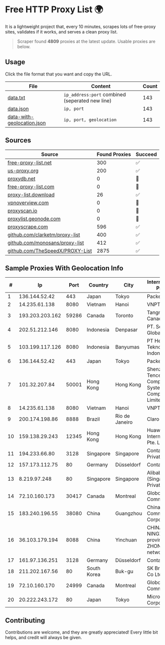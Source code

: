 
# Free HTTP Proxy List 🌍

It is a lightweight project that, every 10 minutes, scrapes lots of free-proxy sites, validates if it works, and serves a clean proxy list.


> Scraper found **4809** proxies at the latest update. Usable proxies are below.

## Usage

Click the file format that you want and copy the URL.


|File|Content|Count|
|----|-------|-----|
|[data.txt](https://raw.githubusercontent.com/themiralay/Proxy-List-World/master/data.txt)|`ip_address:port` combined (seperated new line)|143|
|[data.json](https://raw.githubusercontent.com/themiralay/Proxy-List-World/master/data.json)|`ip, port`|143|
|[data-with-geolocation.json](https://raw.githubusercontent.com/themiralay/Proxy-List-World/master/data-with-geolocation.json)|`ip, port, geolocation`|143|

## Sources

|Source|Found Proxies|Succeed|
|------|-------------|-------|
|[free-proxy-list.net](https://free-proxy-list.net)|300|✅|
|[us-proxy.org](https://www.us-proxy.org)|200|✅|
|[proxydb.net](http://proxydb.net)|0|🚫|
|[free-proxy-list.com](https://free-proxy-list.com/?page=&port=&type%5B%5D=http&type%5B%5D=https&up_time=0&search=Search)|0|🚫|
|[proxy-list.download](https://www.proxy-list.download/HTTP)|26|✅|
|[vpnoverview.com](https://vpnoverview.com/privacy/anonymous-browsing/free-proxy-servers)|0|🚫|
|[proxyscan.io](https://www.proxyscan.io)|0|🚫|
|[proxylist.geonode.com](https://proxylist.geonode.com/api/proxy-list?limit=300&page=1&sort_by=lastChecked&sort_type=desc&protocols=http,https)|0|🚫|
|[proxyscrape.com](https://api.proxyscrape.com/v2/?request=displayproxies&protocol=http&timeout=10000&country=all&ssl=all&anonymity=all)|596|✅|
|[github.com/clarketm/proxy-list](https://raw.githubusercontent.com/clarketm/proxy-list/master/proxy-list-raw.txt)|400|✅|
|[github.com/monosans/proxy-list](https://raw.githubusercontent.com/monosans/proxy-list/main/proxies/http.txt)|412|✅|
|[github.com/TheSpeedX/PROXY-List](https://raw.githubusercontent.com/TheSpeedX/PROXY-List/master/http.txt)|2875|✅|


## Sample Proxies With Geolocation Info

|#|Ip|Port|Country|City|Internet Service Provider|
|-|--|----|-------|----|-------------------------|
|1|136.144.52.42|443|Japan|Tokyo|Packet Host, Inc.|
|2|14.235.61.138|8080|Vietnam|Hanoi|VNPT|
|3|193.203.203.162|59286|Canada|Toronto|Tangram Canada Inc.|
|4|202.51.212.146|8080|Indonesia|Denpasar|PT. Sejahtera Globalindo|
|5|103.199.117.126|8080|Indonesia|Banyumas|PT Hepra Teknologi Indonesia|
|6|136.144.52.42|443|Japan|Tokyo|Packet Host, Inc.|
|7|101.32.207.84|50001|Hong Kong|Hong Kong|Shenzhen Tencent Computer Systems Company Limited|
|8|14.235.61.138|8080|Vietnam|Hanoi|VNPT|
|9|200.174.198.86|8888|Brazil|Rio de Janeiro|Claro S.A|
|10|159.138.29.243|12345|Hong Kong|Hong Kong|Huawei International Pte. Ltd.|
|11|194.233.66.80|3128|Singapore|Singapore|Contabo Asia Private Limited|
|12|157.173.112.75|80|Germany|Düsseldorf|Contabo GmbH|
|13|8.219.97.248|80|Singapore|Singapore|Alibaba Cloud (Singapore) Private Limited|
|14|72.10.160.173|30417|Canada|Montreal|GloboTech Communications|
|15|183.240.196.55|38080|China|Guangzhou|China Mobile Communications Corporation|
|16|36.103.179.194|8088|China|Yinchuan|CHINANET NINGXIA province ZHONGWEI IDC network|
|17|161.97.136.251|3128|Germany|Düsseldorf|Contabo GmbH|
|18|211.202.167.56|80|South Korea|Buk-gu|SK Broadband Co Ltd|
|19|72.10.160.170|24999|Canada|Montreal|GloboTech Communications|
|20|20.222.243.172|80|Japan|Tokyo|Microsoft Corporation|



## Contributing

Contributions are welcome, and they are greatly appreciated! Every
little bit helps, and credit will always be given.

